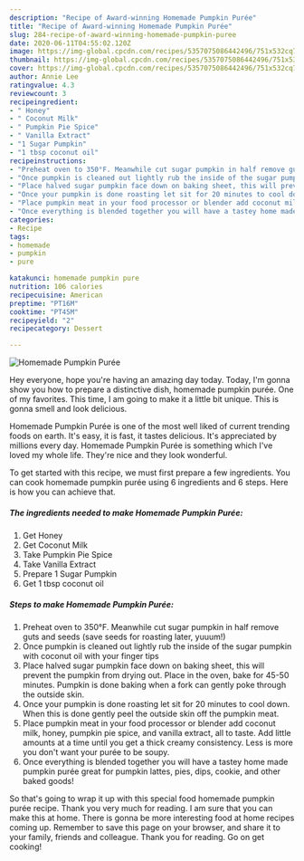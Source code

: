 ```yaml
---
description: "Recipe of Award-winning Homemade Pumpkin Purée"
title: "Recipe of Award-winning Homemade Pumpkin Purée"
slug: 284-recipe-of-award-winning-homemade-pumpkin-puree
date: 2020-06-11T04:55:02.120Z
image: https://img-global.cpcdn.com/recipes/5357075086442496/751x532cq70/homemade-pumpkin-puree-recipe-main-photo.jpg
thumbnail: https://img-global.cpcdn.com/recipes/5357075086442496/751x532cq70/homemade-pumpkin-puree-recipe-main-photo.jpg
cover: https://img-global.cpcdn.com/recipes/5357075086442496/751x532cq70/homemade-pumpkin-puree-recipe-main-photo.jpg
author: Annie Lee
ratingvalue: 4.3
reviewcount: 3
recipeingredient:
- " Honey"
- " Coconut Milk"
- " Pumpkin Pie Spice"
- " Vanilla Extract"
- "1 Sugar Pumpkin"
- "1 tbsp coconut oil"
recipeinstructions:
- "Preheat oven to 350°F. Meanwhile cut sugar pumpkin in half remove guts and seeds (save seeds for roasting later, yuuum!)"
- "Once pumpkin is cleaned out lightly rub the inside of the sugar pumpkin with coconut oil with your finger tips"
- "Place halved sugar pumpkin face down on baking sheet, this will prevent the pumpkin from drying out. Place in the oven, bake for 45-50 minutes. Pumpkin is done baking when a fork can gently poke through the outside skin."
- "Once your pumpkin is done roasting let sit for 20 minutes to cool down. When this is done gently peel the outside skin off the pumpkin meat."
- "Place pumpkin meat in your food processor or blender add coconut milk, honey, pumpkin pie spice, and vanilla extract, all to taste. Add little amounts at a time until you get a thick creamy consistency. Less is more you don&#39;t want your purée to be soupy."
- "Once everything is blended together you will have a tastey home made pumpkin purée great for pumpkin lattes, pies, dips, cookie, and other baked goods!"
categories:
- Recipe
tags:
- homemade
- pumpkin
- pure

katakunci: homemade pumpkin pure 
nutrition: 106 calories
recipecuisine: American
preptime: "PT16M"
cooktime: "PT45M"
recipeyield: "2"
recipecategory: Dessert

---
```



![Homemade Pumpkin Purée](https://img-global.cpcdn.com/recipes/5357075086442496/751x532cq70/homemade-pumpkin-puree-recipe-main-photo.jpg)

Hey everyone, hope you're having an amazing day today. Today, I'm gonna show you how to prepare a distinctive dish, homemade pumpkin purée. One of my favorites. This time, I am going to make it a little bit unique. This is gonna smell and look delicious.



Homemade Pumpkin Purée is one of the most well liked of current trending foods on earth. It's easy, it is fast, it tastes delicious. It's appreciated by millions every day. Homemade Pumpkin Purée is something which I've loved my whole life. They're nice and they look wonderful.


To get started with this recipe, we must first prepare a few ingredients. You can cook homemade pumpkin purée using 6 ingredients and 6 steps. Here is how you can achieve that.

##### The ingredients needed to make Homemade Pumpkin Purée:

1. Get  Honey
1. Get  Coconut Milk
1. Take  Pumpkin Pie Spice
1. Take  Vanilla Extract
1. Prepare 1 Sugar Pumpkin
1. Get 1 tbsp coconut oil




##### Steps to make Homemade Pumpkin Purée:

1. Preheat oven to 350°F. Meanwhile cut sugar pumpkin in half remove guts and seeds (save seeds for roasting later, yuuum!)
1. Once pumpkin is cleaned out lightly rub the inside of the sugar pumpkin with coconut oil with your finger tips
1. Place halved sugar pumpkin face down on baking sheet, this will prevent the pumpkin from drying out. Place in the oven, bake for 45-50 minutes. Pumpkin is done baking when a fork can gently poke through the outside skin.
1. Once your pumpkin is done roasting let sit for 20 minutes to cool down. When this is done gently peel the outside skin off the pumpkin meat.
1. Place pumpkin meat in your food processor or blender add coconut milk, honey, pumpkin pie spice, and vanilla extract, all to taste. Add little amounts at a time until you get a thick creamy consistency. Less is more you don&#39;t want your purée to be soupy.
1. Once everything is blended together you will have a tastey home made pumpkin purée great for pumpkin lattes, pies, dips, cookie, and other baked goods!




So that's going to wrap it up with this special food homemade pumpkin purée recipe. Thank you very much for reading. I am sure that you can make this at home. There is gonna be more interesting food at home recipes coming up. Remember to save this page on your browser, and share it to your family, friends and colleague. Thank you for reading. Go on get cooking!
